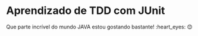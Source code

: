<h1>Aprendizado de TDD com JUnit</h1>

<p>Que parte incrível do mundo JAVA estou gostando bastante! :heart_eyes: 😊  </p>

